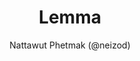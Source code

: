 ---
title: Lemma
github: https://github.com/neizod/lemma-theme
demo: http://neizod.github.io/lemma-theme
author: Nattawut Phetmak (@neizod)
ssg:
  - Jekyll
cms:
  - No Cms
---